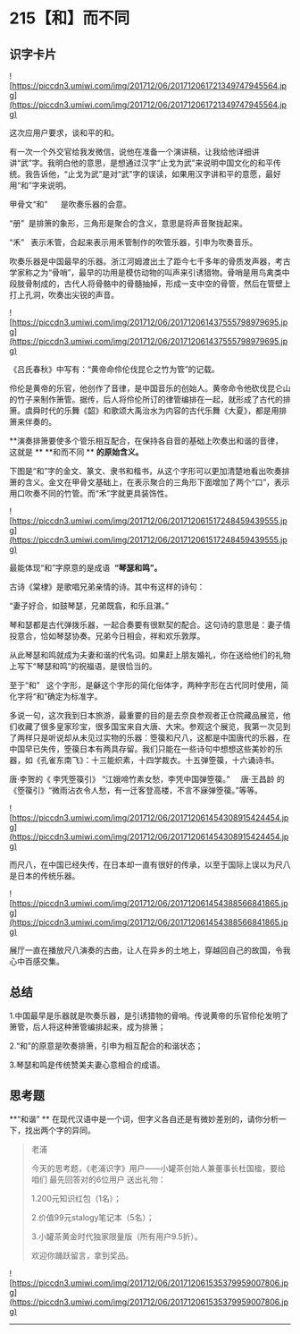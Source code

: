 # 215【和】而不同

## 识字卡片

![https://piccdn3.umiwi.com/img/201712/06/201712061721349747945564.jpg](https://piccdn3.umiwi.com/img/201712/06/201712061721349747945564.jpg)

这次应用户要求，谈和平的和。

有一次一个外交官给我发微信，说他在准备一个演讲稿，让我给他详细讲讲“武”字。我明白他的意思，是想通过汉字“止戈为武”来说明中国文化的和平传统。我告诉他，“止戈为武”是对“武”字的误读，如果用汉字讲和平的意愿，最好用“和”字来说明。

甲骨文“和”      是吹奏乐器的会意。

“册”  是排箫的象形，三角形是聚合的含义，意思是将声音聚拢起来。

“禾”   表示禾管，合起来表示用禾管制作的吹管乐器，引申为吹奏音乐。

吹奏乐器是中国最早的乐器。浙江河姆渡出土了距今七千多年的骨质发声器，考古学家称之为“骨哨”，最早的功用是模仿动物的叫声来引诱猎物。骨哨是用鸟禽类中段肢骨制成的，古代人将骨骼中的骨髓抽掉，形成一支中空的骨管，然后在管壁上打上孔洞，吹奏出尖锐的声音。

![https://piccdn3.umiwi.com/img/201712/06/201712061437555798979695.jpg](https://piccdn3.umiwi.com/img/201712/06/201712061437555798979695.jpg)

《吕氏春秋》中写有：“黄帝命伶伦伐昆仑之竹为管”的记载。

伶伦是黄帝的乐官，他创作了音律，是中国音乐的创始人。黄帝命令他砍伐昆仑山的竹子来制作箫管。据传，后人将伶伦所订的律管编排在一起，就形成了古代的排箫。虞舜时代的乐舞《韶》和歌颂大禹治水为内容的古代乐舞《大夏》，都是用排箫来伴奏的。

 **演奏排箫要使多个管乐相互配合，在保持各自音的基础上吹奏出和谐的音律，这就是 **  **和而不同 **  **的原始含义。**

下图是“和”字的金文、篆文、隶书和楷书，从这个字形可以更加清楚地看出吹奏排箫的含义。金文在甲骨文基础上，在表示聚合的三角形下面增加了两个“口”，表示用口吹奏不同的竹管。而“禾”字就更具装饰性。

![https://piccdn3.umiwi.com/img/201712/06/201712061517248459439555.jpg](https://piccdn3.umiwi.com/img/201712/06/201712061517248459439555.jpg)

最能体现“和”字原意的是成语  **“琴瑟和鸣”。**

古诗《棠棣》是歌唱兄弟亲情的诗。其中有这样的诗句：

“妻子好合，如鼓琴瑟，兄弟既翕，和乐且湛。”

琴和瑟都是古代弹拨乐器，一起合奏要有很默契的配合。这句诗的意思是：妻子情投意合，恰如琴瑟协奏。兄弟今日相会，祥和欢乐敦厚。

从此琴瑟和鸣就成为夫妻和谐的代名词。如果赶上朋友婚礼，你在送给他们的礼物上写下“琴瑟和鸣”的祝福语，是很恰当的。

至于“和”   这个字形，是龢这个字形的简化俗体字，两种字形在古代同时使用，简化字将“和”确定为标准字。

多说一句，这次我到日本旅游，最重要的目的是去奈良参观者正仓院藏品展览，他们收藏了很多皇家珍宝，很多国宝来自大唐、大宋。参观这个展览，我第一次见到了两样只是听说却从未见过实物的乐器：箜篌和尺八，这都是中国唐代的乐器，在中国早已失传，箜篌日本有两具存留。我们只能在一些诗句中想想这些美妙的乐器，如《孔雀东南飞》：十三能织素，十四学裁衣。十五弹箜篌，十六诵诗书。

唐·李贺的《 李凭箜篌引》 “江娥啼竹素女愁，李凭中国弹箜篌。”     唐·王昌龄 的《箜篌引》“微雨沾衣令人愁，有一迁客登高楼，不言不寐弹箜篌。”等等。

![https://piccdn3.umiwi.com/img/201712/06/201712061454308915424454.jpg](https://piccdn3.umiwi.com/img/201712/06/201712061454308915424454.jpg)

而尺八，在中国已经失传，在日本却一直有很好的传承，以至于国际上误以为尺八是日本的传统乐器。

![https://piccdn3.umiwi.com/img/201712/06/201712061454388566841865.jpg](https://piccdn3.umiwi.com/img/201712/06/201712061454388566841865.jpg)

展厅一直在播放尺八演奏的古曲，让人在异乡的土地上，穿越回自己的故国，令我心中百感交集。

## 总结

1.中国最早是乐器就是吹奏乐器，是引诱猎物的骨哨。传说黄帝的乐官伶伦发明了箫管，后人将这种箫管编排起来，成为排箫；

2.“和”的原意是吹奏排箫，引申为相互配合的和谐状态；

3.琴瑟和鸣是传统赞美夫妻心意相合的成语。

## 思考题

 **“和谐” ** 在现代汉语中是一个词，但字义各自还是有微妙差别的，请你分析一下，找出两个字的异同。

> 老浦
> 
> 今天的思考题，《老浦识字》用户——小罐茶创始人兼董事长杜国楹，要给咱们 最先回答对的6位用户 送出礼物：
> 
> 1.200元知识红包（1名）；
> 
> 2.价值99元stalogy笔记本（5名）；
> 
> 3.小罐茶黄金时代独家限量版（所有用户9.5折）。
> 
> 欢迎你踊跃留言，拿到奖品。

![https://piccdn3.umiwi.com/img/201712/06/201712061535379959007806.jpg](https://piccdn3.umiwi.com/img/201712/06/201712061535379959007806.jpg)

---
